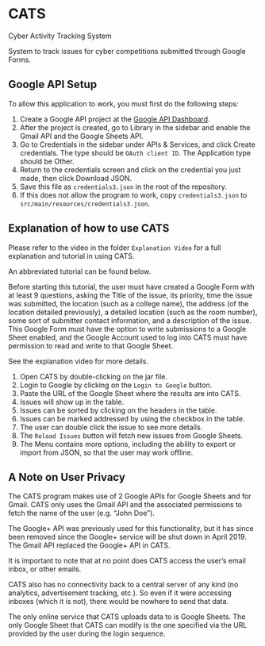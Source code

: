 # CATS
Cyber Activity Tracking System

System to track issues for cyber competitions submitted through Google Forms.

## Google API Setup

To allow this application to work, you must first do the following steps:

1. Create a Google API project at the [Google API Dashboard](https://console.developers.google.com/apis/dashboard).
2. After the project is created, go to Library in the sidebar and enable the Gmail API and the Google Sheets API. 
3. Go to Credentials in the sidebar under APIs & Services, and click Create credentials. The type should be `OAuth client ID`. The Application type should be Other.
4. Return to the credentials screen and click on the credential you just made, then click Download JSON.
5. Save this file as `credentials3.json` in the root of the repository.
6. If this does not allow the program to work, copy `credentials3.json` to `src/main/resources/credentials3.json`.

## Explanation of how to use CATS

Please refer to the video in the folder `Explanation Video` for a full explanation and tutorial in using CATS.

An abbreviated tutorial can be found below.

Before starting this tutorial, the user must have created a Google Form with at least 9 questions, asking the Title of the issue, its priority, time the issue was submitted, the location (such as a college name), the address (of the location detailed previously), a detailed location (such as the room number), some sort of submitter contact information, and a description of the issue. This Google Form must have the option to write submissions to a Google Sheet enabled, and the Google Account used to log into CATS must have permission to read and write to that Google Sheet.

See the explanation video for more details.

1. Open CATS by double-clicking on the jar file.
2. Login to Google by clicking on the `Login to Google` button.
3. Paste the URL of the Google Sheet where the results are into CATS.
4. Issues will show up in the table.
5. Issues can be sorted by clicking on the headers in the table.
6. Issues can be marked addressed by using the checkbox in the table.
7. The user can double click the issue to see more details.
8. The `Reload Issues` button will fetch new issues from Google Sheets.
9. The Menu contains more options, including the ability to export or import from JSON, so that the user may work offline.

## A Note on User Privacy

The CATS program makes use of 2 Google APIs for Google Sheets and for Gmail. CATS only uses the Gmail API and the associated permissions to fetch the name of the user (e.g. “John Doe”).

The Google+ API was previously used for this functionality, but it has since been removed since the Google+ service will be shut down in April 2019. The Gmail API replaced the Google+ API in CATS.

It is important to note that at no point does CATS access the user’s email inbox, or other emails.

CATS also has no connectivity back to a central server of any kind (no analytics, advertisement tracking, etc.). So even if it were accessing inboxes (which it is not), there would be nowhere to send that data.

The only online service that CATS uploads data to is Google Sheets. The only Google Sheet that CATS can modify is the one specified via the URL provided by the user during the login sequence.
